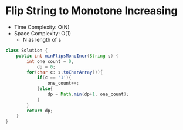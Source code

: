 # Flip String to Monotone Increasing

- Time Complexity: O(N)
- Space Complexity: O(1)
  - N as length of s

```java
class Solution {
    public int minFlipsMonoIncr(String s) {
        int one_count = 0,
            dp = 0;
        for(char c: s.toCharArray()){
            if(c == '1'){
                one_count++;
            }else{
                dp = Math.min(dp+1, one_count);
            }
        }
        return dp;
    }
}
```
